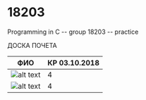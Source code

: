 # 18203
Programming in C -- group 18203 -- practice 

ДОСКА ПОЧЕТА

ФИО | КР 03.10.2018
--- | ---
![alt text](https://avatars1.githubusercontent.com/u/5317360?s=400&v=4 "Иванов") | 4
![alt text](https://avatars1.githubusercontent.com/u/43092680?s=400&v=4 "Погодаев") | 4
